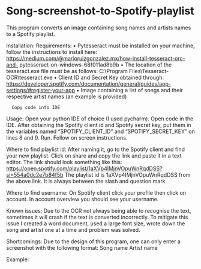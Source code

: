 # Song-screenshot-to-Spotify-playlist
This program converts an image containing song names and artists names to a Spotify playlist.

Installation:
	Requirements:
      •	Pytesseract must be installed on your machine, follow the instructions to install here: https://medium.com/@marioruizgonzalez.mx/how-install-tesseract-orc-and-               pytesseract-on-windows-68f011ad8b9b 
      •	The location of the tesseract.exe file must be as follows: C:\Program Files\Tesseract-OCR\tesseract.exe
      •	Client ID and Secret Key obtained through: https://developer.spotify.com/documentation/general/guides/app-settings/#register-your-app 
      •	Image containing a list of songs and their respective artist names (an example is provided)
      
      Copy code into IDE

Usage:
Open your python IDE of choice (I used pycharm). 
Open code in the IDE.
After obtaining the Spotify client id and Spotify secret key, put them in the variables named “SPOTIFY_CLIENT_ID” and “SPOTIFY_SECRET_KEY” on lines 8 and 9.
Run.
Follow on screen instructions.

Where to find playlist id:
After naming it, go to the Spotify client and find your new playlist. Click on share and copy the link and paste it in a text editor. The link should look something like this: https://open.spotify.com/playlist/1aXVp4IMjnVOpuWnRqdDSS?si=554a0dc2e7b84f5b 
The playlist id is 1aXVp4IMjnVOpuWnRqdDSS from the above link. It is always between the slash and question mark.

Where to find username:
On Spotify client click your profile then click on account. In account overview you should see your username.
 

Known issues:
Due to the OCR not always being able to recognise the text, sometimes it will crash if the text is converted incorrectly. 
To mitigate this issue I created a word document, used a large font size, wrote down the song and artist one at a time and problem was solved.

Shortcomings:
Due to the design of this program, one can only enter a screenshot with the following format:
Song name
Artist name



Example:
 

